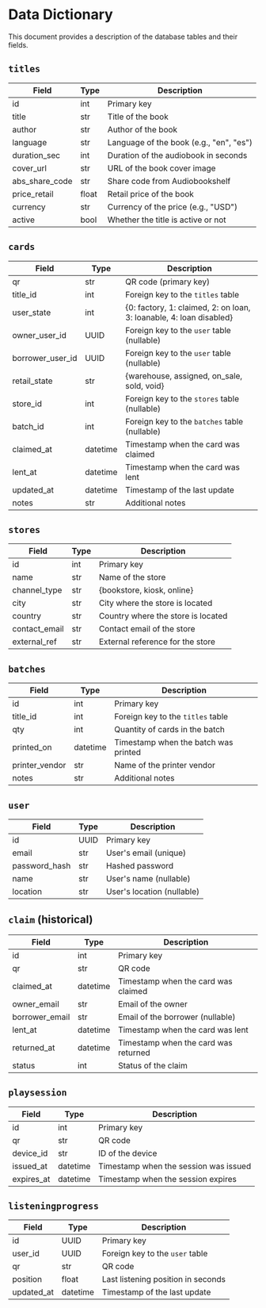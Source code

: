 # Data Dictionary

This document provides a description of the database tables and their fields.

## `titles`

| Field            | Type      | Description                               |
| ---------------- | --------- | ----------------------------------------- |
| id               | int       | Primary key                               |
| title            | str       | Title of the book                         |
| author           | str       | Author of the book                        |
| language         | str       | Language of the book (e.g., "en", "es")   |
| duration_sec     | int       | Duration of the audiobook in seconds      |
| cover_url        | str       | URL of the book cover image               |
| abs_share_code   | str       | Share code from Audiobookshelf            |
| price_retail     | float     | Retail price of the book                  |
| currency         | str       | Currency of the price (e.g., "USD")       |
| active           | bool      | Whether the title is active or not        |

## `cards`

| Field            | Type      | Description                               |
| ---------------- | --------- | ----------------------------------------- |
| qr               | str       | QR code (primary key)                     |
| title_id         | int       | Foreign key to the `titles` table         |
| user_state       | int       | {0: factory, 1: claimed, 2: on loan, 3: loanable, 4: loan disabled} |
| owner_user_id    | UUID      | Foreign key to the `user` table (nullable)|
| borrower_user_id | UUID      | Foreign key to the `user` table (nullable)|
| retail_state     | str       | {warehouse, assigned, on_sale, sold, void} |
| store_id         | int       | Foreign key to the `stores` table (nullable)|
| batch_id         | int       | Foreign key to the `batches` table (nullable)|
| claimed_at       | datetime  | Timestamp when the card was claimed       |
| lent_at          | datetime  | Timestamp when the card was lent          |
| updated_at       | datetime  | Timestamp of the last update              |
| notes            | str       | Additional notes                          |

## `stores`

| Field          | Type    | Description                           |
| -------------- | ------- | ------------------------------------- |
| id             | int     | Primary key                           |
| name           | str     | Name of the store                     |
| channel_type   | str     | {bookstore, kiosk, online}            |
| city           | str     | City where the store is located       |
| country        | str     | Country where the store is located    |
| contact_email  | str     | Contact email of the store            |
| external_ref   | str     | External reference for the store      |

## `batches`

| Field          | Type      | Description                               |
| -------------- | --------- | ----------------------------------------- |
| id             | int       | Primary key                               |
| title_id       | int       | Foreign key to the `titles` table         |
| qty            | int       | Quantity of cards in the batch            |
| printed_on     | datetime  | Timestamp when the batch was printed      |
| printer_vendor | str       | Name of the printer vendor                |
| notes          | str       | Additional notes                          |

## `user`

| Field         | Type    | Description                           |
| ------------- | ------- | ------------------------------------- |
| id            | UUID    | Primary key                           |
| email         | str     | User's email (unique)                 |
| password_hash | str     | Hashed password                       |
| name          | str     | User's name (nullable)                |
| location      | str     | User's location (nullable)            |

## `claim` (historical)

| Field          | Type      | Description                               |
| -------------- | --------- | ----------------------------------------- |
| id             | int       | Primary key                               |
| qr             | str       | QR code                                   |
| claimed_at     | datetime  | Timestamp when the card was claimed       |
| owner_email    | str       | Email of the owner                        |
| borrower_email | str       | Email of the borrower (nullable)          |
| lent_at        | datetime  | Timestamp when the card was lent          |
| returned_at    | datetime  | Timestamp when the card was returned      |
| status         | int       | Status of the claim                       |

## `playsession`

| Field       | Type      | Description                               |
| ----------- | --------- | ----------------------------------------- |
| id          | int       | Primary key                               |
| qr          | str       | QR code                                   |
| device_id   | str       | ID of the device                          |
| issued_at   | datetime  | Timestamp when the session was issued     |
| expires_at  | datetime  | Timestamp when the session expires        |

## `listeningprogress`

| Field      | Type      | Description                               |
| ---------- | --------- | ----------------------------------------- |
| id         | UUID      | Primary key                               |
| user_id    | UUID      | Foreign key to the `user` table           |
| qr         | str       | QR code                                   |
| position   | float     | Last listening position in seconds        |
| updated_at | datetime  | Timestamp of the last update              |
